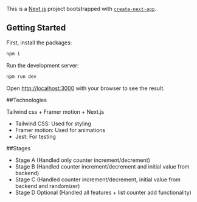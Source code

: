 This is a [Next.js](https://nextjs.org/) project bootstrapped with [`create-next-app`](https://github.com/vercel/next.js/tree/canary/packages/create-next-app).

## Getting Started


First, install the packages:

```bash
npm i
```

Run the development server:

```bash
npm run dev
```

Open [http://localhost:3000](http://localhost:3000) with your browser to see the result.

##Technologies

Tailwind css + Framer motion + Next.js

- Tailwind CSS: Used for styling
- Framer motion: Used for animations
- Jest: For testing


##Stages

- Stage A (Handled only counter increment/decrement)
- Stage B (Handled counter increment/decrement and initial value from backend)
- Stage C (Handled counter increment/decrement, initial value from backend and randomizer)
- Stage D Optional (Handled all features + list counter add functionality)